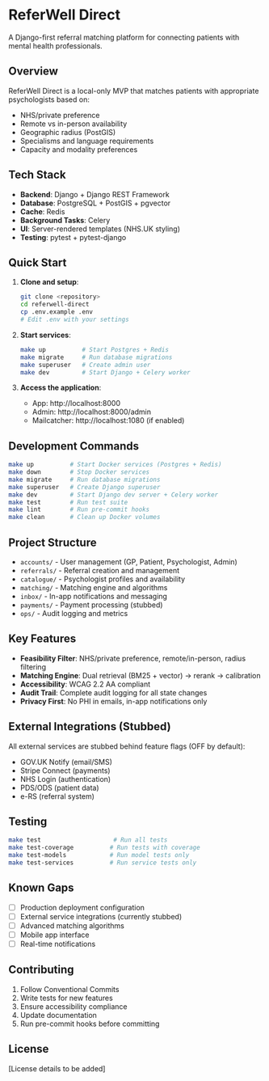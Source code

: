# ReferWell Direct

A Django-first referral matching platform for connecting patients with mental health professionals.

## Overview

ReferWell Direct is a local-only MVP that matches patients with appropriate psychologists based on:
- NHS/private preference
- Remote vs in-person availability
- Geographic radius (PostGIS)
- Specialisms and language requirements
- Capacity and modality preferences

## Tech Stack

- **Backend**: Django + Django REST Framework
- **Database**: PostgreSQL + PostGIS + pgvector
- **Cache**: Redis
- **Background Tasks**: Celery
- **UI**: Server-rendered templates (NHS.UK styling)
- **Testing**: pytest + pytest-django

## Quick Start

1. **Clone and setup**:
   ```bash
   git clone <repository>
   cd referwell-direct
   cp .env.example .env
   # Edit .env with your settings
   ```

2. **Start services**:
   ```bash
   make up          # Start Postgres + Redis
   make migrate     # Run database migrations
   make superuser   # Create admin user
   make dev         # Start Django + Celery worker
   ```

3. **Access the application**:
   - App: http://localhost:8000
   - Admin: http://localhost:8000/admin
   - Mailcatcher: http://localhost:1080 (if enabled)

## Development Commands

```bash
make up          # Start Docker services (Postgres + Redis)
make down        # Stop Docker services
make migrate     # Run database migrations
make superuser   # Create Django superuser
make dev         # Start Django dev server + Celery worker
make test        # Run test suite
make lint        # Run pre-commit hooks
make clean       # Clean up Docker volumes
```

## Project Structure

- `accounts/` - User management (GP, Patient, Psychologist, Admin)
- `referrals/` - Referral creation and management
- `catalogue/` - Psychologist profiles and availability
- `matching/` - Matching engine and algorithms
- `inbox/` - In-app notifications and messaging
- `payments/` - Payment processing (stubbed)
- `ops/` - Audit logging and metrics

## Key Features

- **Feasibility Filter**: NHS/private preference, remote/in-person, radius filtering
- **Matching Engine**: Dual retrieval (BM25 + vector) → rerank → calibration
- **Accessibility**: WCAG 2.2 AA compliant
- **Audit Trail**: Complete audit logging for all state changes
- **Privacy First**: No PHI in emails, in-app notifications only

## External Integrations (Stubbed)

All external services are stubbed behind feature flags (OFF by default):
- GOV.UK Notify (email/SMS)
- Stripe Connect (payments)
- NHS Login (authentication)
- PDS/ODS (patient data)
- e-RS (referral system)

## Testing

```bash
make test                    # Run all tests
make test-coverage          # Run tests with coverage
make test-models            # Run model tests only
make test-services          # Run service tests only
```

## Known Gaps

- [ ] Production deployment configuration
- [ ] External service integrations (currently stubbed)
- [ ] Advanced matching algorithms
- [ ] Mobile app interface
- [ ] Real-time notifications

## Contributing

1. Follow Conventional Commits
2. Write tests for new features
3. Ensure accessibility compliance
4. Update documentation
5. Run pre-commit hooks before committing

## License

[License details to be added]
